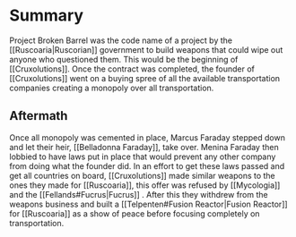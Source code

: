 # Summary
Project Broken Barrel was the code name of a project by the [[Ruscoaria|Ruscorian]] government to build weapons that could wipe out anyone who questioned them. This would be the beginning of [[Cruxolutions]]. Once the contract was completed, the founder of [[Cruxolutions]] went on a buying spree of all the available transportation companies creating a monopoly over all transportation.
## Aftermath
Once all monopoly was cemented in place, Marcus Faraday stepped down and let their heir, [[Belladonna Faraday]], take over. Menina Faraday then lobbied to have laws put in place that would prevent any other company from doing what the founder did. In an effort to get these laws passed and get all countries on board, [[Cruxolutions]] made similar weapons to the ones they made for [[Ruscoaria]], this offer was refused by [[Mycologia]] and the [[Fellands#Fucrus|Fucrus]] . After this they withdrew from the weapons business and built a [[Telpenten#Fusion Reactor|Fusion Reactor]] for [[Ruscoaria]] as a show of peace before focusing completely on transportation.